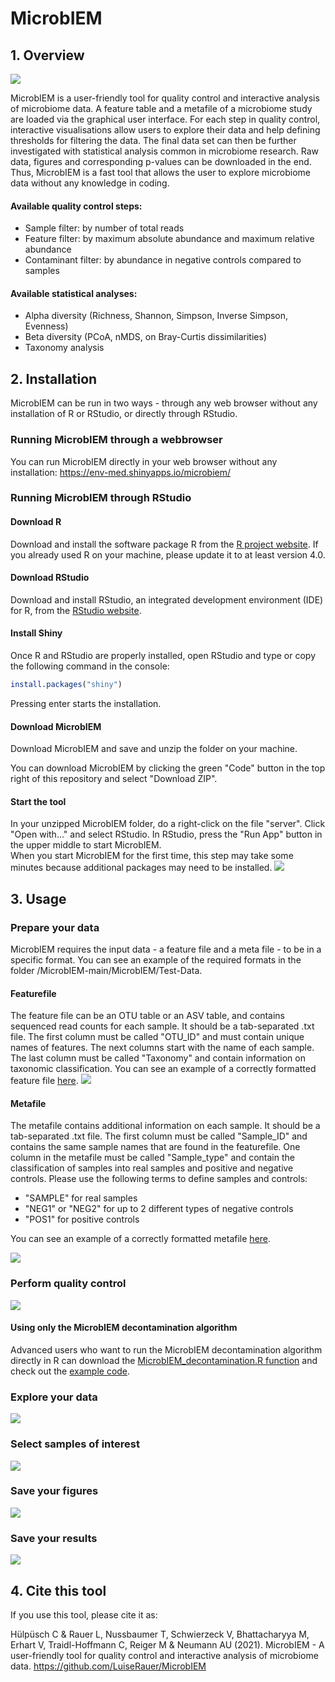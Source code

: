 # MicrobIEM

## 1. Overview

<img src="MicrobIEM/man/01_Interface.png"/> 

MicrobIEM is a user-friendly tool for quality control and interactive analysis of microbiome data. A feature table and a metafile of a microbiome study are loaded via the graphical user interface. For each step in quality control, interactive visualisations allow users to explore their data and help defining thresholds for filtering the data. The final data set can then be further investigated with statistical analysis common in microbiome research. Raw data, figures and corresponding p-values can be downloaded in the end. Thus, MicrobIEM is a fast tool that allows the user to explore microbiome data without any knowledge in coding.

#### Available quality control steps:
- Sample filter: by number of total reads
- Feature filter: by maximum absolute abundance and maximum relative abundance
- Contaminant filter: by abundance in negative controls compared to samples

#### Available statistical analyses:
- Alpha diversity (Richness, Shannon, Simpson, Inverse Simpson, Evenness)
- Beta diversity (PCoA, nMDS, on Bray-Curtis dissimilarities)
- Taxonomy analysis

## 2. Installation 
MicrobIEM can be run in two ways - through any web browser without any installation of R or RStudio, or directly through RStudio.

### Running MicrobIEM through a webbrowser
You can run MicrobIEM directly in your web browser without any installation: https://env-med.shinyapps.io/microbiem/

### Running MicrobIEM through RStudio
#### Download R
Download and install the software package R from the [R project website](https://cran.r-project.org/bin/windows/base/). If you already used R on your machine, please update it to at least version 4.0.

#### Download RStudio
Download and install RStudio, an integrated development environment (IDE) for R, from the [RStudio website](https://rstudio.com/products/rstudio/download/).

#### Install Shiny
Once R and RStudio are properly installed, open RStudio and type or copy the following command in the console:
``` r
install.packages("shiny")
```
Pressing enter starts the installation.

#### Download MicrobIEM
Download MicrobIEM and save and unzip the folder on your machine. 

You can download MicrobIEM by clicking the green "Code" button in the top right of this repository and select "Download ZIP".  

#### Start the tool
In your unzipped MicrobIEM folder, do a right-click on the file "server". Click "Open with..." and select RStudio. In RStudio, press the "Run App" button in the upper middle to start MicrobIEM.  
When you start MicrobIEM for the first time, this step may take some minutes because additional packages may need to be installed.
<img src="MicrobIEM/man/09_Start-MicrobIEM.png"/> 

## 3. Usage

### Prepare your data
MicrobIEM requires the input data - a feature file and a meta file - to be in a specific format. You can see an example of the required formats in the folder /MicrobIEM-main/MicrobIEM/Test-Data.

#### Featurefile
The feature file can be an OTU table or an ASV table, and contains sequenced read counts for each sample. It should be a tab-separated .txt file. The first column must be called "OTU_ID" and must contain unique names of features. The next columns start with the name of each sample. The last column must be called "Taxonomy" and contain information on taxonomic classification. You can see an example of a correctly formatted feature file  [here](https://github.com/LuiseRauer/MicrobIEM/blob/main/MicrobIEM/test-data/MicrobIEM_test-data_featurefile.txt). 
<img src="MicrobIEM/man/02_Featurefile.png"/> 

#### Metafile
The metafile contains additional information on each sample. It should be a tab-separated .txt file. The first column must be called "Sample_ID" and contains the same sample names that are found in the featurefile. One column in the metafile must be called "Sample_type" and contain the classification of samples into real samples and positive and negative controls. Please use the following terms to define samples and controls:

- "SAMPLE" for real samples
- "NEG1" or "NEG2" for up to 2 different types of negative controls
- "POS1" for positive controls

You can see an example of a correctly formatted metafile  [here](https://github.com/LuiseRauer/MicrobIEM/blob/main/MicrobIEM/test-data/MicrobIEM_test-data_metafile.txt).

<img src="MicrobIEM/man/03_Metafile.png"/> 

### Perform quality control 
<img src="MicrobIEM/man/04_Contaminant-removal.png"/> 

#### Using only the MicrobIEM decontamination algorithm
Advanced users who want to run the MicrobIEM decontamination algorithm directly in R can download the [MicrobIEM_decontamination.R function](https://github.com/LuiseRauer/MicrobIEM/blob/main/MicrobIEM_decontamination.R) and check out the [example code](https://github.com/LuiseRauer/MicrobIEM/blob/main/MicrobIEM_decontamination_example.R).

### Explore your data
<img src="MicrobIEM/man/05_Beta-diversity.png"/> 

### Select samples of interest
<img src="MicrobIEM/man/06_Sample-selection.png"/> 

### Save your figures
<img src="MicrobIEM/man/07_Save-figures.png"/> 

### Save your results
<img src="MicrobIEM/man/08_Save-results.png"/> 

## 4. Cite this tool

If you use this tool, please cite it as:

Hülpüsch C & Rauer L, Nussbaumer T, Schwierzeck V, Bhattacharyya M, Erhart V, Traidl-Hoffmann C, Reiger M & Neumann AU (2021). MicrobIEM - A user-friendly tool for quality control and interactive analysis of microbiome data. https://github.com/LuiseRauer/MicrobIEM

